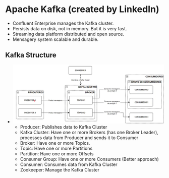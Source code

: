# Apache Kafka (created by LinkedIn)

- Confluent Enterprise manages the Kafka cluster.
- Persists data on disk, not in memory. But it is very fast.
- Streaming data platform distributed and open source.
- Mensagery system scalable and durable.

## Kafka Structure

- ![Structure](image.png)
  - Producer: Publishes data to Kafka Cluster
  - Kafka Cluster: Have one or more Brokers (has one Broker Leader), processes data from Producer and sends it to Consumer
  - Broker: Have one or more Topics.
  - Topic: Have one or more Partitions
  - Partition: Have one or more Offsets
  - Consumer Group: Have one or more Consumers (Better approach)
  - Consumer: Consumes data from Kafka Cluster
  - Zookeeper: Manage the Kafka Cluster

